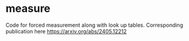 # measure
Code for forced measurement along with look up tables. Corresponding publication here 
https://arxiv.org/abs/2405.12212


